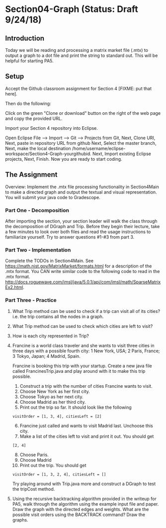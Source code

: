 # Section04-Graph (Status: Draft 9/24/18) 

## Introduction 
Today we will be reading and processing a matrix market file (.mtx)
to output a graph to a dot file and print the string to
standard out. This will be helpful for starting PA5.

## Setup

Accept the Github classroom assignment for Section 4
[FIXME: put that here].

Then do the following:

Click on the green "Clone or download" button on the right of the web page and copy the provided URL.

Import your Section 4 repository into Eclipse.

Open Eclipse
File —> Import —> Git —> Projects from Git, Next, Clone URI, Next, paste in repository URL from github
Next, Select the master branch, Next, make the local destination /home/username/eclipse-workspace/Section4-Graph-yourgithubid.
Next, Import existing Eclipse projects, Next, Finish.
Now you are ready to start coding.

## The Assignment
Overview: Implement the .mtx file processing functionality in Section4Main to 
make a directed graph and output the textual and visual representation.
You will submit your java code to Gradescope.

### Part One - Decomposition 
After importing the section, your section leader will walk the class through the 
decomposition of DGraph and Trip. Before they begin their lecture, take a few
minutes to look over both files and read the usage instructions to familiarize
yourself. Try to answer questions #1-#3 from part 3.

### Part Two - Implementation 
Complete the TODOs in Section4Main. See https://math.nist.gov/MatrixMarket/formats.html
for a description of the .mtx format. You CAN write similar code to the following code
to read in the .mtx format. http://docs.roguewave.com/imsl/java/5.0.1/api/com/imsl/math/SparseMatrixEx2.html.

### Part Three - Practice
1. What Trip method can be used to check if a trip can visit all of its
cities? i.e. the trip contains all the nodes in a graph.

2. What Trip method can be used to check which cities are left to visit?

3. How is each city represented in Trip?

4. Francine is a world class traveler and she wants to visit three cities
in three days with a possible fourth city: 1 New York, USA; 2 Paris, France;
3 Tokyo, Japan; 4 Madrid, Spain.

   Francine is booking this trip with your startup. Create a new java file
called FrancinesTrip.java and play around with it to make this trip possible.

   1. Construct a trip with the number of cities Francine wants to visit.
   2. Choose New York as her first city.
   3. Choose Tokyo as her next city.
   4. Choose Madrid as her third city.
   5. Print out the trip so far. It should look like the following
   ```
   visitOrder = [1, 3, 4], citiesLeft = [2]
   ```
   6. Francine just called and wants to visit Madrid last. Unchoose this city.
   7. Make a list of the cities left to visit and print it out. You should get
   ```
   [2, 4]
   ```
   8. Choose Paris.
   9. Choose Madrid
   10. Print out the trip. You should get
   ```
   visitOrder = [1, 3, 2, 4], citiesLeft = []
   ```
   Try playing around with Trip.java more and construct a DGraph to test the
   tripCost method.

5. Using the recursive backtracking algorithm provided in the writeup for PA5,
walk through the algorithm using the example input file and paper. Draw the
graph with the directed edges and weights. What are the possible visit orders
using the BACKTRACK command? Draw the graphs.
